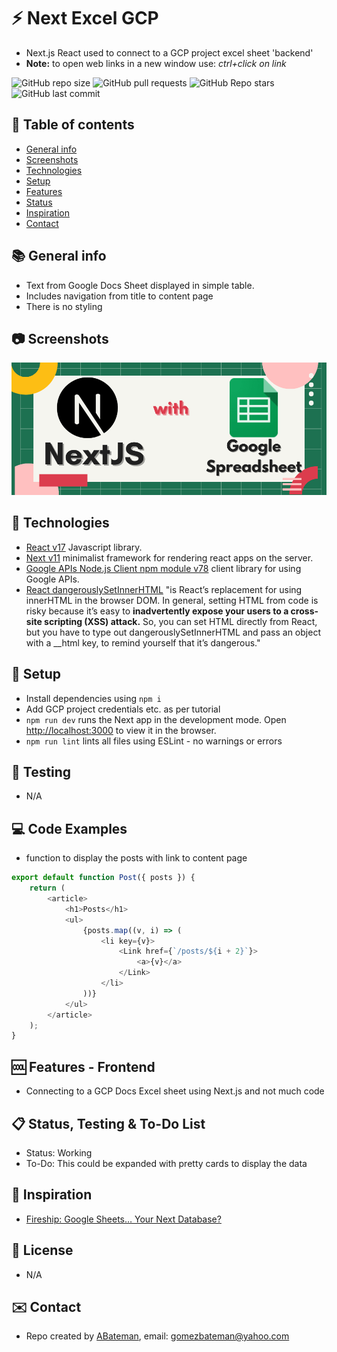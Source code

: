 # :zap: Next Excel GCP

* Next.js React used to connect to a GCP project excel sheet 'backend'
* **Note:** to open web links in a new window use: _ctrl+click on link_

![GitHub repo size](https://img.shields.io/github/repo-size/AndrewJBateman/next-excel-gcp?style=plastic)
![GitHub pull requests](https://img.shields.io/github/issues-pr/AndrewJBateman/next-excel-gcp?style=plastic)
![GitHub Repo stars](https://img.shields.io/github/stars/AndrewJBateman/next-excel-gcp?style=plastic)
![GitHub last commit](https://img.shields.io/github/last-commit/AndrewJBateman/next-excel-gcp?style=plastic)

## :page_facing_up: Table of contents

* [General info](#general-info)
* [Screenshots](#screenshots)
* [Technologies](#technologies)
* [Setup](#setup)
* [Features](#features)
* [Status](#status)
* [Inspiration](#inspiration)
* [Contact](#contact)

## :books: General info

* Text from Google Docs Sheet displayed in simple table.
* Includes navigation from title to content page
* There is no styling

## :camera: Screenshots

![Image of tech](./imgs/image.png)

## :signal_strength: Technologies

* [React v17](https://reactjs.org/) Javascript library.
* [Next v11](https://nextjs.org/) minimalist framework for rendering react apps on the server.
* [Google APIs Node.js Client npm module v78](https://www.npmjs.com/package/googleapis) client library for using Google APIs.
* [React dangerouslySetInnerHTML](https://reactjs.org/docs/dom-elements.html) "is React’s replacement for using innerHTML in the browser DOM. In general, setting HTML from code is risky because it’s easy to **inadvertently expose your users to a cross-site scripting (XSS) attack.** So, you can set HTML directly from React, but you have to type out dangerouslySetInnerHTML and pass an object with a __html key, to remind yourself that it’s dangerous."

## :floppy_disk: Setup

* Install dependencies using `npm i`
* Add GCP project credentials etc. as per tutorial
* `npm run dev` runs the Next app in the development mode. Open [http://localhost:3000](http://localhost:3000) to view it in the browser.
* `npm run lint` lints all files using ESLint - no warnings or errors

## :wrench: Testing

* N/A

## :computer: Code Examples

* function to display the posts with link to content page

```javascript
export default function Post({ posts }) {
	return (
		<article>
			<h1>Posts</h1>
			<ul>
				{posts.map((v, i) => (
					<li key={v}>
						<Link href={`/posts/${i + 2}`}>
							<a>{v}</a>
						</Link>
					</li>
				))}
			</ul>
		</article>
	);
}
```

## :cool: Features - Frontend

* Connecting to a GCP Docs Excel sheet using Next.js and not much code

## :clipboard: Status, Testing & To-Do List

* Status: Working
* To-Do: This could be expanded with pretty cards to display the data

## :clap: Inspiration

* [Fireship: Google Sheets… Your Next Database?](https://www.youtube.com/watch?v=K6Vcfm7TA5U)

## :file_folder: License

* N/A

## :envelope: Contact

* Repo created by [ABateman](https://github.com/AndrewJBateman), email: gomezbateman@yahoo.com

